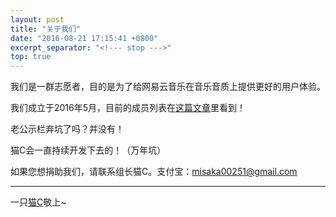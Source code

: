 ```yaml
---
layout: post
title: "关于我们"
date: "2016-08-21 17:15:41 +0800"
excerpt_separator: "<!--- stop --->"
top: true
---
```

我们是一群志愿者，目的是为了给网易云音乐在音乐音质上提供更好的用户体验。
<!--- stop --->

我们成立于2016年5月，目前的成员列表在[这篇文章](http://music.163.com/topic?id=13372050)里看到！

老公示栏弃坑了吗？并没有！

猫C会一直持续开发下去的！（万年坑）

如果您想捐助我们，请联系组长猫C。支付宝：misaka00251@gmail.com

---

一只[猫C](http://music.163.com/user/home?id=9502345)敬上~
